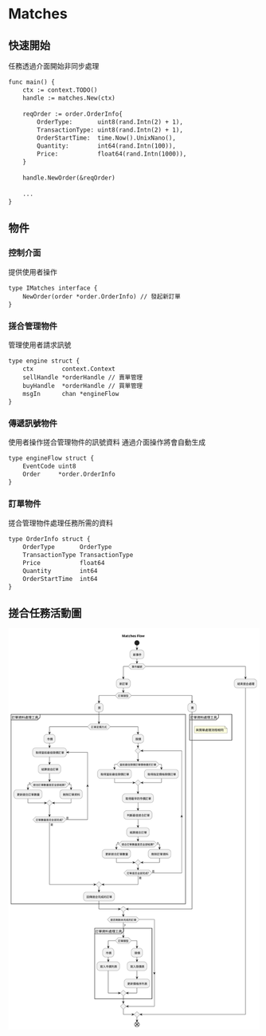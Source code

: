 
# Matches


## 快速開始
任務透過介面開始非同步處理

```
func main() {
	ctx := context.TODO()
	handle := matches.New(ctx)

	reqOrder := order.OrderInfo{
		OrderType:       uint8(rand.Intn(2) + 1),
		TransactionType: uint8(rand.Intn(2) + 1),
		OrderStartTime:  time.Now().UnixNano(),
		Quantity:        int64(rand.Intn(100)),
		Price:           float64(rand.Intn(1000)),
	}

	handle.NewOrder(&reqOrder)

    ...
}
```

## 物件

### 控制介面
提供使用者操作

```
type IMatches interface {
	NewOrder(order *order.OrderInfo) // 發起新訂單
}
```

### 搓合管理物件
管理使用者請求訊號

```
type engine struct {
	ctx        context.Context
	sellHandle *orderHandle // 賣單管理
	buyHandle  *orderHandle // 買單管理
	msgIn      chan *engineFlow
}
```

### 傳遞訊號物件
使用者操作搓合管理物件的訊號資料
通過介面操作將會自動生成

```
type engineFlow struct {
	EventCode uint8
	Order     *order.OrderInfo
}
```

### 訂單物件
搓合管理物件處理任務所需的資料

```
type OrderInfo struct {
	OrderType       OrderType
	TransactionType TransactionType
	Price           float64
	Quantity        int64
	OrderStartTime  int64
}
```


## 搓合任務活動圖
![搓合任務活動圖](./out/MatchesFlow/MatchesFlow.svg)
